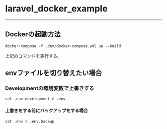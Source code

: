 # laravel_docker_example

---

## Dockerの起動方法

```
docker-compose -f .dev/docker-compose.yml up --build
```

上記のコマンドを実行する。

## envファイルを切り替えたい場合

### Developmentの環境変数で上書きする

```
cat .env.development > .env
```

#### 上書きをする前にバックアップをする場合

```
cat .env > .env.backup
```
